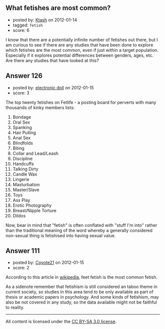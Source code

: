 ## What fetishes are most common?

- posted by: [Ktash](https://stackexchange.com/users/-1/31-ktash) on 2012-01-14
- tagged: `fetish`
- score: 6

I know that there are a potentially infinite number of fetishes out there, but I am curious to see if there are any studies that have been done to explore which fetishes are the most common, even if just within a target population. Especially if it explores potential differences between genders, ages, etc. Are there any studies that have looked at this?


## Answer 126

- posted by: [electronic doll](https://stackexchange.com/users/-1/176-electronic-doll) on 2012-01-15
- score: 3

The top twenty fetishes on Fetlife - a posting board for perverts with many thousands of kinky members lists:

1. Bondage      
2. Oral Sex      
3. Spanking       
4. Hair Pulling       
5. Anal Sex       
6. Blindfolds       
7. Biting       
8. Collar and Lead/Leash       
9. Discipline       
10. Handcuffs         
11. Talking Dirty        
12. Candle Wax         
13. Lingerie         
14. Masturbation         
15. Master/Slave         
16. Toys       
17. Ass Play         
18. Erotic Photography         
19. Breast/Nipple Torture      
20. Dildos

Now, bear in mind that "fetish" is often conflated with "stuff I'm into" rather than the traditional meaning of the word whereby a generally considered non-sexual thing is fetishised into having sexual value.


## Answer 111

- posted by: [Coyote21](https://stackexchange.com/users/-1/168-coyote21) on 2012-01-15
- score: 2

<p>According to this article in <a href="http://en.wikipedia.org/wiki/Foot_fetishism" rel="nofollow">wikipedia</a>, feet fetish is the most common fetish. </p>

<p>As a sidenote remember that fetishism is still considered an taboo theme in current society, so studies in this area tend to be only available as part of thesis or academic papers in psychology. And some kinds of fetishism, may also be not covered in any study, so the data available might not be faithful to reality.</p>




---

All content is licensed under the [CC BY-SA 3.0 license](https://creativecommons.org/licenses/by-sa/3.0/).
